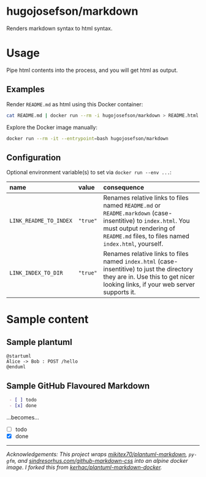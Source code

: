 # hugojosefson/markdown

Renders markdown syntax to html syntax.

# Usage

Pipe html contents into the process, and you will get html as output.

## Examples

Render `README.md` as html using this Docker container:

```bash
cat README.md | docker run --rm -i hugojosefson/markdown > README.html
```

Explore the Docker image manually:

```bash
docker run --rm -it --entrypoint=bash hugojosefson/markdown
```

## Configuration

Optional environment variable(s) to set via `docker run --env ...`:

| name                   | value    | consequence                                                                                                                                                                                       |
|:-----------------------|:---------|:--------------------------------------------------------------------------------------------------------------------------------------------------------------------------------------------------|
| `LINK_README_TO_INDEX` | `"true"` | Renames relative links to files named `README.md` or `README.markdown` (case-insentitive) to `index.html`. You must output rendering of `README.md` files, to files named `index.html`, yourself. |
| `LINK_INDEX_TO_DIR`    | `"true"` | Renames relative links to files named `index.html` (case-insentitive) to just the directory they are in. Use this to get nicer looking links, if your web server supports it.                     |

# Sample content

## Sample plantuml

```plantuml
@startuml
Alice -> Bob : POST /hello
@enduml
```

## Sample GitHub Flavoured Markdown

```markdown
 - [ ] todo
 - [x] done
```

...becomes...

- [ ] todo
- [x] done

---

*Acknowledgements: This project wraps
[mikitex70/plantuml-markdown](https://github.com/mikitex70/plantuml-markdown/),
`py-gfm`, and
[sindresorhus.com/github-markdown-css](https://sindresorhus.com/github-markdown-css)
into an alpine docker image. I forked this from
[kerhac/plantuml-markdown-docker](https://github.com/kerhac/plantuml-markdown-docker).*
